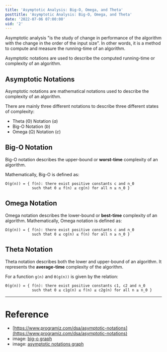 ```yaml
---
title: 'Asymptotic Analysis: Big-O, Omega, and Theta'
posttitle: 'Asymptotic Analysis: Big-O, Omega, and Theta'
date: '2022-07-06 07:00:00'
uid: '2'
---
```


Asymptotic analysis "is the study of change in performance of the algorithm with the change in the order of the input size". In other words, it is a method to compute and measure the running-time of an algorithm.

Asymptotic notations are used to describe the computed running-time or complexity of an algorithm.

## Asymptotic Notations

Asymptotic notations are mathematical notations used to describe the complexity of an algorithm.

There are mainly three different notations to describe three different states of complexity:

- Theta (Θ) Notation (_a_)
- Big-O Notation (_b_)
- Omega (Ω) Notation (_c_)

## Big-O Notation

Big-O notation describes the upper-bound or **worst-time** complexity of an algorithm.

Mathematically, Big-O is defined as:

```text
O(g(n)) = { f(n): there exist positive constants c and n_0
            such that 0 ≤ f(n) ≤ cg(n) for all n ≥ n_0 }
```

## Omega Notation

Omega notation describes the lower-bound or **best-time** complexity of an algorithm.
Mathematically, Omega notation is defined as:

```text
Ω(g(n)) = { f(n): there exist positive constants c and n_0
            such that 0 ≤ cg(n) ≤ f(n) for all n ≥ n_0 }
```

## Theta Notation

Theta notation describes both the lower and upper-bound of an algorithm. It represents the **average-time** complexity of the algorithm.

For a function `g(n)` and `Θ(g(n))` is given by the relation:

```text
Θ(g(n)) = { f(n): there exist positive constants c1, c2 and n_0
            such that 0 ≤ c1g(n) ≤ f(n) ≤ c2g(n) for all n ≥ n_0 }
```

---

# Reference

- [https://www.programiz.com/dsa/asymptotic-notations](https://www.programiz.com/dsa/asymptotic-notations)
- image: [big-o graph](https://danielmiessler.com/study/big-o-notation/)
- image: [asymptotic notations graph](https://www.dotnetlovers.com/images/coolnikhilj2256c883d1-b9fc-46e9-b225-588ac5063c3d.png)
